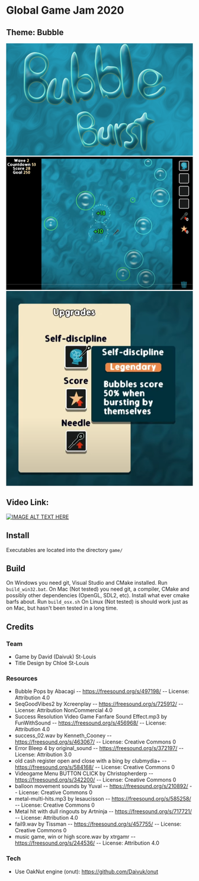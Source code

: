 # Global Game Jam 2020
## Theme: **Bubble**

![title.png](screenshots/title.png)
![title.png](screenshots/screenshot1.png)
![title.png](screenshots/screenshot2.png)

## Video Link:
[![IMAGE ALT TEXT HERE](https://img.youtube.com/vi/VCPsoT92-sI/0.jpg)](https://www.youtube.com/watch?v=VCPsoT92-sI)

## Install
Executables are located into the directory `game/`

## Build
On Windows you need git, Visual Studio and CMake installed. Run `build_win32.bat`.
On Mac (Not tested) you need git, a compiler, CMake and possibly other dependencies (OpenGL, SDL2, etc). Install what ever cmake barfs about. Run `build_osx.sh`
On Linux (Not tested) is should work just as on Mac, but hasn't been tested in a long time.

## Credits
### Team
- Game by David (Daivuk) St-Louis
- Title Design by Chloé St-Louis
### Resources
- Bubble Pops by Abacagi -- https://freesound.org/s/497198/ -- License: Attribution 4.0
- SeqGoodVibes2 by Xcreenplay -- https://freesound.org/s/725912/ -- License: Attribution NonCommercial 4.0
- Success Resolution Video Game Fanfare Sound Effect.mp3 by FunWithSound -- https://freesound.org/s/456968/ -- License: Attribution 4.0
- success_02.wav by Kenneth_Cooney -- https://freesound.org/s/463067/ -- License: Creative Commons 0
- Error Bleep 4 by original_sound -- https://freesound.org/s/372197/ -- License: Attribution 3.0
- old cash register open and close with a bing by clubmydia+ -- https://freesound.org/s/584168/ -- License: Creative Commons 0
- Videogame Menu BUTTON CLICK by Christopherderp -- https://freesound.org/s/342200/ -- License: Creative Commons 0
- balloon movement sounds by Yuval -- https://freesound.org/s/210892/ -- License: Creative Commons 0
- metal-multi-hits.mp3 by lesaucisson -- https://freesound.org/s/585258/ -- License: Creative Commons 0
- Metal hit with dull ringouts by Artninja -- https://freesound.org/s/717721/ -- License: Attribution 4.0
- fail9.wav by Tissman -- https://freesound.org/s/457755/ -- License: Creative Commons 0
- music game, win or high score.wav by xtrgamr -- https://freesound.org/s/244536/ -- License: Attribution 4.0
### Tech
- Use OakNut engine (onut): https://github.com/Daivuk/onut
